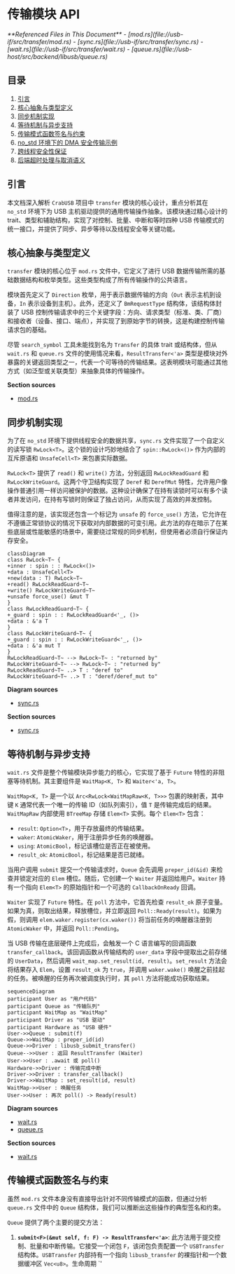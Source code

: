 # 传输模块 API

<cite>
**Referenced Files in This Document**  
- [mod.rs](file://usb-if/src/transfer/mod.rs)
- [sync.rs](file://usb-if/src/transfer/sync.rs)
- [wait.rs](file://usb-if/src/transfer/wait.rs)
- [queue.rs](file://usb-host/src/backend/libusb/queue.rs)
</cite>

## 目录
1. [引言](#引言)
2. [核心抽象与类型定义](#核心抽象与类型定义)
3. [同步机制实现](#同步机制实现)
4. [等待机制与异步支持](#等待机制与异步支持)
5. [传输模式函数签名与约束](#传输模式函数签名与约束)
6. [no_std 环境下的 DMA 安全传输示例](#no_std-环境下的-dma-安全传输示例)
7. [跨线程安全性保证](#跨线程安全性保证)
8. [后端超时处理与取消语义](#后端超时处理与取消语义)

## 引言
本文档深入解析 `CrabUSB` 项目中 `transfer` 模块的核心设计，重点分析其在 `no_std` 环境下为 USB 主机驱动提供的通用传输操作抽象。该模块通过精心设计的 trait、类型和辅助结构，实现了对控制、批量、中断和等时四种 USB 传输模式的统一接口，并提供了同步、异步等待以及线程安全等关键功能。

## 核心抽象与类型定义

`transfer` 模块的核心位于 `mod.rs` 文件中，它定义了进行 USB 数据传输所需的基础数据结构和枚举类型。这些类型构成了所有传输操作的公共语言。

模块首先定义了 `Direction` 枚举，用于表示数据传输的方向（`Out` 表示主机到设备，`In` 表示设备到主机）。此外，还定义了 `BmRequestType` 结构体，该结构体封装了 USB 控制传输请求中的三个关键字段：方向、请求类型（标准、类、厂商）和接收者（设备、接口、端点），并实现了到原始字节的转换，这是构建控制传输请求包的基础。

尽管 `search_symbol` 工具未能找到名为 `Transfer` 的具体 trait 或结构体，但从 `wait.rs` 和 `queue.rs` 文件的使用情况来看，`ResultTransfer<'a>` 类型是模块对外暴露的关键返回类型之一，代表一个可等待的传输结果。这表明模块可能通过其他方式（如泛型或关联类型）来抽象具体的传输操作。

**Section sources**
- [mod.rs](file://usb-if/src/transfer/mod.rs#L0-L110)

## 同步机制实现

为了在 `no_std` 环境下提供线程安全的数据共享，`sync.rs` 文件实现了一个自定义的读写锁 `RwLock<T>`。这个锁的设计巧妙地结合了 `spin::RwLock<()>` 作为内部的互斥原语和 `UnsafeCell<T>` 来包裹实际数据。

`RwLock<T>` 提供了 `read()` 和 `write()` 方法，分别返回 `RwLockReadGuard` 和 `RwLockWriteGuard`。这两个守卫结构实现了 `Deref` 和 `DerefMut` 特性，允许用户像操作普通引用一样访问被保护的数据。这种设计确保了在持有读锁时可以有多个读者并发访问，在持有写锁时则保证了独占访问，从而实现了高效的并发控制。

值得注意的是，该实现还包含一个标记为 `unsafe` 的 `force_use()` 方法，它允许在不遵循正常锁协议的情况下获取对内部数据的可变引用。此方法的存在暗示了在某些底层或性能敏感的场景中，需要绕过常规的同步机制，但使用者必须自行保证内存安全。

```mermaid
classDiagram
class RwLock~T~ {
+inner : spin : : RwLock<()>
+data : UnsafeCell<T>
+new(data : T) RwLock~T~
+read() RwLockReadGuard~T~
+write() RwLockWriteGuard~T~
+unsafe force_use() &mut T
}
class RwLockReadGuard~T~ {
+_guard : spin : : RwLockReadGuard<'_, ()>
+data : &'a T
}
class RwLockWriteGuard~T~ {
+_guard : spin : : RwLockWriteGuard<'_, ()>
+data : &'a mut T
}
RwLockReadGuard~T~ --> RwLock~T~ : "returned by"
RwLockWriteGuard~T~ --> RwLock~T~ : "returned by"
RwLockReadGuard~T~ ..> T : "deref to"
RwLockWriteGuard~T~ ..> T : "deref/deref_mut to"
```

**Diagram sources**
- [sync.rs](file://usb-if/src/transfer/sync.rs#L0-L71)

**Section sources**
- [sync.rs](file://usb-if/src/transfer/sync.rs#L0-L71)

## 等待机制与异步支持

`wait.rs` 文件是整个传输模块异步能力的核心，它实现了基于 `Future` 特性的非阻塞等待机制。其主要组件是 `WaitMap<K, T>` 和 `Waiter<'a, T>`。

`WaitMap<K, T>` 是一个以 `Arc<RwLock<WaitMapRaw<K, T>>>` 包裹的映射表，其中键 `K` 通常代表一个唯一的传输 ID（如队列索引），值 `T` 是传输完成后的结果。`WaitMapRaw` 内部使用 `BTreeMap` 存储 `Elem<T>` 实例。每个 `Elem<T>` 包含：
- `result`: `Option<T>`，用于存放最终的传输结果。
- `waker`: `AtomicWaker`，用于注册异步任务的唤醒器。
- `using`: `AtomicBool`，标记该槽位是否正在被使用。
- `result_ok`: `AtomicBool`，标记结果是否已就绪。

当用户调用 `submit` 提交一个传输请求时，`Queue` 会先调用 `preper_id(&id)` 来检查并锁定对应的 `Elem` 槽位。随后，它创建一个 `Waiter` 并返回给用户。`Waiter` 持有一个指向 `Elem<T>` 的原始指针和一个可选的 `CallbackOnReady` 回调。

`Waiter` 实现了 `Future` 特性。在 `poll` 方法中，它首先检查 `result_ok` 原子变量。如果为真，则取出结果，释放槽位，并立即返回 `Poll::Ready(result)`。如果为假，则调用 `elem.waker.register(cx.waker())` 将当前任务的唤醒器注册到 `AtomicWaker` 中，并返回 `Poll::Pending`。

当 USB 传输在底层硬件上完成后，会触发一个 C 语言编写的回调函数 `transfer_callback`。该回调函数从传输结构的 `user_data` 字段中提取出之前存储的 `UserData`，然后调用 `wait_map.set_result(id, result)`。`set_result` 方法会将结果存入 `Elem`，设置 `result_ok` 为 `true`，并调用 `waker.wake()` 唤醒之前挂起的任务。被唤醒的任务再次被调度执行时，其 `poll` 方法将能成功获取结果。

```mermaid
sequenceDiagram
participant User as "用户代码"
participant Queue as "传输队列"
participant WaitMap as "WaitMap"
participant Driver as "USB 驱动"
participant Hardware as "USB 硬件"
User->>Queue : submit(f)
Queue->>WaitMap : preper_id(id)
Queue->>Driver : libusb_submit_transfer()
Queue-->>User : 返回 ResultTransfer (Waiter)
User->>User : .await 或 poll()
Hardware->>Driver : 传输完成中断
Driver->>Driver : transfer_callback()
Driver->>WaitMap : set_result(id, result)
WaitMap->>User : 唤醒任务
User->>User : 再次 poll() -> Ready(result)
```

**Diagram sources**
- [wait.rs](file://usb-if/src/transfer/wait.rs#L0-L178)
- [queue.rs](file://usb-host/src/backend/libusb/queue.rs#L0-L161)

**Section sources**
- [wait.rs](file://usb-if/src/transfer/wait.rs#L0-L178)

## 传输模式函数签名与约束

虽然 `mod.rs` 文件本身没有直接导出针对不同传输模式的函数，但通过分析 `queue.rs` 文件中的 `Queue` 结构体，我们可以推断出这些操作的典型签名和约束。

`Queue` 提供了两个主要的提交方法：

1.  **`submit<F>(&mut self, f: F) -> ResultTransfer<'a>`**: 此方法用于提交控制、批量和中断传输。它接受一个闭包 `F`，该闭包负责配置一个 `USBTransfer` 结构体。`USBTransfer` 内部持有一个指向 `libusb_transfer` 的裸指针和一个数据缓冲区 `Vec<u8>`。生命周期 `'